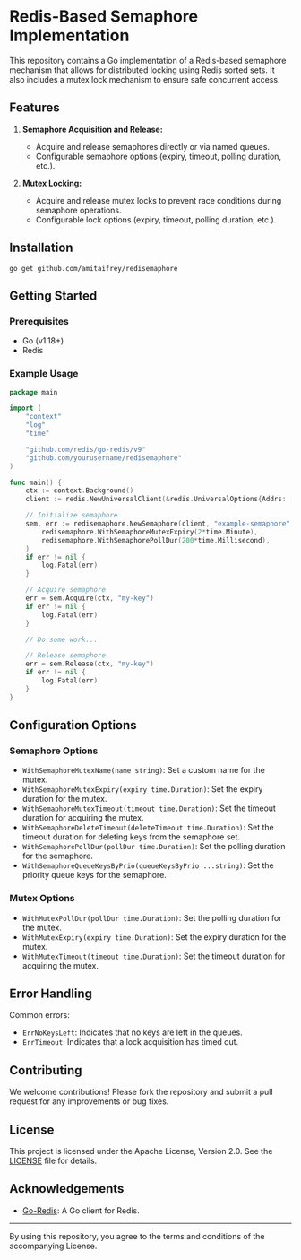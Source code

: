 # Redis-Based Semaphore Implementation

This repository contains a Go implementation of a Redis-based semaphore mechanism that allows for distributed locking using Redis sorted sets. It also includes a mutex lock mechanism to ensure safe concurrent access.

## Features

1. **Semaphore Acquisition and Release:**
   - Acquire and release semaphores directly or via named queues.
   - Configurable semaphore options (expiry, timeout, polling duration, etc.).

2. **Mutex Locking:**
   - Acquire and release mutex locks to prevent race conditions during semaphore operations.
   - Configurable lock options (expiry, timeout, polling duration, etc.).

## Installation

```shell
go get github.com/amitaifrey/redisemaphore
```

## Getting Started
### Prerequisites
- Go (v1.18+)
- Redis

### Example Usage 

```go
package main

import (
	"context"
    "log"
	"time"

	"github.com/redis/go-redis/v9"
	"github.com/yourusername/redisemaphore"
)

func main() {
	ctx := context.Background()
	client := redis.NewUniversalClient(&redis.UniversalOptions{Addrs: []string{"localhost:6379"}})

	// Initialize semaphore
	sem, err := redisemaphore.NewSemaphore(client, "example-semaphore", 5,
		redisemaphore.WithSemaphoreMutexExpiry(2*time.Minute),
		redisemaphore.WithSemaphorePollDur(200*time.Millisecond),
	)
	if err != nil {
		log.Fatal(err)
	}

	// Acquire semaphore
	err = sem.Acquire(ctx, "my-key")
	if err != nil {
		log.Fatal(err)
	}

	// Do some work...

	// Release semaphore
	err = sem.Release(ctx, "my-key")
	if err != nil {
		log.Fatal(err)
	}
}
```

## Configuration Options

### Semaphore Options

- `WithSemaphoreMutexName(name string)`: Set a custom name for the mutex.
- `WithSemaphoreMutexExpiry(expiry time.Duration)`: Set the expiry duration for the mutex.
- `WithSemaphoreMutexTimeout(timeout time.Duration)`: Set the timeout duration for acquiring the mutex.
- `WithSemaphoreDeleteTimeout(deleteTimeout time.Duration)`: Set the timeout duration for deleting keys from the semaphore set.
- `WithSemaphorePollDur(pollDur time.Duration)`: Set the polling duration for the semaphore.
- `WithSemaphoreQueueKeysByPrio(queueKeysByPrio ...string)`: Set the priority queue keys for the semaphore.

### Mutex Options

- `WithMutexPollDur(pollDur time.Duration)`: Set the polling duration for the mutex.
- `WithMutexExpiry(expiry time.Duration)`: Set the expiry duration for the mutex.
- `WithMutexTimeout(timeout time.Duration)`: Set the timeout duration for acquiring the mutex.

## Error Handling

Common errors:
- `ErrNoKeysLeft`: Indicates that no keys are left in the queues.
- `ErrTimeout`: Indicates that a lock acquisition has timed out.

## Contributing

We welcome contributions! Please fork the repository and submit a pull request for any improvements or bug fixes.

## License

This project is licensed under the Apache License, Version 2.0. See the [LICENSE](LICENSE) file for details.

## Acknowledgements

- [Go-Redis](https://github.com/redis/go-redis): A Go client for Redis.

---

By using this repository, you agree to the terms and conditions of the accompanying License.